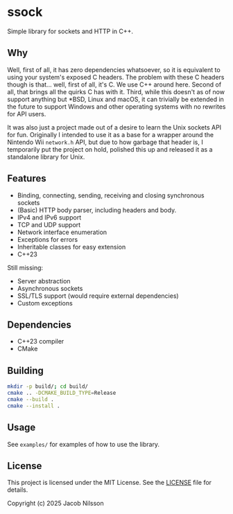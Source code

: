 # ssock

Simple library for sockets and HTTP in C++.

## Why

Well, first of all, it has zero dependencies whatsoever, so it is equivalent to using your system's exposed C headers.
The problem with these C headers though is that... well, first of all, it's C. We use C++ around here.
Second of all, that brings all the quirks C has with it. Third, while this doesn't as of now support anything but *BSD, Linux and macOS,
it can trivially be extended in the future to support Windows and other operating systems with no rewrites for API users.

It was also just a project made out of a desire to learn the Unix sockets API for fun. Originally I intended to use it as a base
for a wrapper around the Nintendo Wii `network.h` API, but due to how garbage that header is, I temporarily put the project on hold,
polished this up and released it as a standalone library for Unix.

## Features

- Binding, connecting, sending, receiving and closing synchronous sockets
- (Basic) HTTP body parser, including headers and body.
- IPv4 and IPv6 support
- TCP and UDP support
- Network interface enumeration
- Exceptions for errors
- Inheritable classes for easy extension
- C++23

Still missing:

- Server abstraction
- Asynchronous sockets
- SSL/TLS support (would require external dependencies)
- Custom exceptions

## Dependencies

- C++23 compiler
- CMake

## Building

```bash
mkdir -p build/; cd build/
cmake .. -DCMAKE_BUILD_TYPE=Release
cmake --build .
cmake --install .
```

## Usage

See `examples/` for examples of how to use the library.

## License

This project is licensed under the MIT License. See the [LICENSE](LICENSE) file for details.

Copyright (c) 2025 Jacob Nilsson
